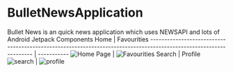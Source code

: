 # BulletNewsApplication
Bullet News is an quick news application which uses NEWSAPI and lots of Android Jetpack Components
 Home | Favourities 
 ------------------------------------------------------------------------------------------------------------------ | -----------
![Home Page](https://user-images.githubusercontent.com/88981781/129723588-249239f7-b870-4504-bed2-3e4e9e8f2150.png) |  ![Favourities](https://user-images.githubusercontent.com/88981781/129724060-09aac523-8695-4f6e-95b7-d8d7c7aa133e.png)
Search | Profile
![search](https://user-images.githubusercontent.com/88981781/129724926-31f202d6-c101-488b-9398-35c928ddc6ae.png) | ![profile](https://user-images.githubusercontent.com/88981781/129725075-8e7d9c3b-fc83-4d66-aa51-b52c3ec1ac22.png)






